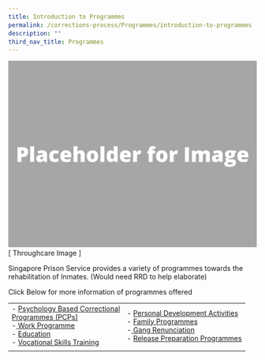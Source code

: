 ```yaml
---
title: Introduction to Programmes
permalink: /corrections-process/Programmes/introduction-to-programmes
description: ""
third_nav_title: Programmes
---
```

![](/images/Placeholder%20for%20Image.png)
[ Throughcare Image ] 

Singapore Prison Service provides a variety of programmes towards the rehabilitation of Inmates. (Would need RRD to help elaborate)

Click Below for more information of programmes offered

| | |
| -------- | -------- |
|- [Psychology Based Correctional <br>Programmes (PCPs)](/corrections-process/programmes/psychology-programmes)<br>-[ Work Programme](/corrections-process/programmes/work-programme)<br>- [Education](/corrections-process/programmes/education) <br> - [Vocational Skills Training](/corrections-process/programmes/vocational-skills-training) | - [Personal Development Activities](/corrections-process/programmes/personal-development-activities)<br> - [Family Programmes](/corrections-process/programmes/family-programmes) <br> -[ Gang Renunciation ](/corrections-process/programmes/gang-renunciation)<br> - [Release Preparation Programmes](/corrections-process/programmes/release-preparation-programmes)| 
|  | |